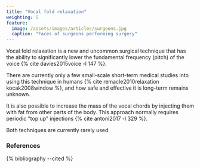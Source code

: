 ```yaml
---
title: "Vocal fold relaxation"
weighting: 5
feature:
  image: /assets/images/articles/surgeons.jpg
  caption: "Faces of surgeons performing surgery"
---
```


Vocal fold relaxation is a new and uncommon surgical technique that has the ability to significantly lower the fundamental frequency (pitch) of the voice {% cite davies2015voice -l 147 %}.

There are currently only a few small-scale short-term medical studies into using this technique in humans {% cite remacle2010relaxation kocak2008window %}, and how safe and effective it is long-term remains unknown.

It is also possible to increase the mass of the vocal chords by injecting them with fat from other parts of the body. This approach normally requires periodic "top up" injections {% cite antoni2017 -l 329 %}.

Both techniques are currently rarely used.

### References

{% bibliography --cited %}